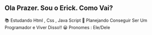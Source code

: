## Ola Prazer. Sou o Erick. Como Vai?

📚 Estudando Html , Css , Java Script 
💭 Planejando Conseguir Ser Um Programador e Viver Disso!!
😀 Pronomes : Ele/Dele
